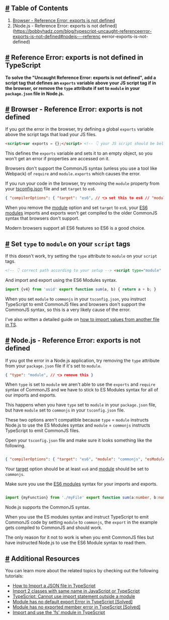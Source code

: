 ## [#](https://bobbyhadz.com/blog/typescript-uncaught-referenceerror-exports-is-not-defined#table-of-contents) Table of Contents

1.  [Browser - Reference Error: exports is not defined](https://bobbyhadz.com/blog/typescript-uncaught-referenceerror-exports-is-not-defined#browser---referenceerror-exports-is-not-defined)
2.  [Node.js - Reference Error: exports is not defined](https://bobbyhadz.com/blog/typescript-uncaught-referenceerror-exports-is-not-defined#nodejs---referenc eerror-exports-is-not-defined)

## [#](https://bobbyhadz.com/blog/typescript-uncaught-referenceerror-exports-is-not-defined#referenceerror-exports-is-not-defined-in-typescript) Reference Error: exports is not defined in TypeScript

**To solve the "Uncaught Reference Error: exports is not defined", add a script tag that defines an `exports` variable above your JS script tag if in the browser, or remove the `type` attribute if set to `module` in your `package.json` file in Node.js.**

## [#](https://bobbyhadz.com/blog/typescript-uncaught-referenceerror-exports-is-not-defined#browser---referenceerror-exports-is-not-defined) Browser - Reference Error: exports is not defined

If you got the error in the browser, try defining a global `exports` variable above the script tags that load your JS files.

```html
<script>var exports = {};</script> <!-- 👇️ your JS script should be below --> <script src="index.js"></script>
```

This defines the `exports` variable and sets it to an empty object, so you won't get an error if properties are accessed on it.

Browsers don't support the CommonJS syntax (unless you use a tool like Webpack) of `require` and `module.exports` which causes the error.

If you run your code in the browser, try removing the `module` property from your [tsconfig.json](https://bobbyhadz.com/blog/typescript-generate-tsconfig-json) file and set `target` to `es6`.

```json
{ "compilerOptions": { "target": "es6", // 👈️ set this to es6 // "module": "commonjs", // 👈️ REMOVE this (if browser env) } }
```

When you remove the [module](https://www.typescriptlang.org/tsconfig#module) option and set `target` to `es6`, your [ES6 modules](https://www.typescriptlang.org/docs/handbook/modules.html#handbook-content) imports and exports won't get compiled to the older CommonJS syntax that browsers don't support.

Modern browsers support all ES6 features so ES6 is a good choice.

## [#](https://bobbyhadz.com/blog/typescript-uncaught-referenceerror-exports-is-not-defined#set-type-to-module-on-your-script-tags) Set `type` to `module` on your `script` tags

If this doesn't work, try setting the `type` attribute to `module` on your `script` tags.

```html
<!-- 👇️ correct path according to your setup --> <script type="module" src="index.js"></script>
```

And import and export using the ES6 Modules syntax.

```javascript
import {v4} from 'uuid' export function sum(a, b) { return a + b; }
```

When you set `module` to `commonjs` in your `tsconfig.json`, you instruct TypeScript to emit CommonJS files and browsers don't support the CommonJS syntax, so this is a very likely cause of the error.

I've also written a detailed guide on [how to import values from another file in TS](https://bobbyhadz.com/blog/typescript-import-class-from-another-file).

## [#](https://bobbyhadz.com/blog/typescript-uncaught-referenceerror-exports-is-not-defined#nodejs---referenceerror-exports-is-not-defined) Node.js - Reference Error: exports is not defined

If you got the error in a Node.js application, try removing the `type` attribute from your `package.json` file if it's set to `module`.

```json
{ "type": "module", // 👈️ remove this }
```

When `type` is set to `module` we aren't able to use the `exports` and `require` syntax of CommonJS and we have to stick to ES Modules syntax for all of our imports and exports.

This happens when you have `type` set to `module` in your `package.json` file, but have `module` set to `commonjs` in your `tsconfig.json` file.

These two options aren't compatible because `type` = `module` instructs Node.js to use the ES Modules syntax and `module` = `commonjs` instructs TypeScript to emit CommonJS files.

Open your `tsconfig.json` file and make sure it looks something like the following.

```json

{ "compilerOptions": { "target": "es6", "module": "commonjs", "esModuleInterop": true, "moduleResolution": "node", // ... your other options } }
```

Your [target](https://www.typescriptlang.org/tsconfig#target) option should be at least `es6` and [module](https://www.typescriptlang.org/tsconfig#module) should be set to `commonjs`.

Make sure you use the [ES6 modules](https://www.typescriptlang.org/docs/handbook/modules.html#handbook-content) syntax for your imports and exports.

```typescript

import {myFunction} from './myFile' export function sum(a:number, b:number) { return a + b; }
```

Node.js supports the CommonJS syntax.

When you use the ES modules syntax and instruct TypeScript to emit CommonJS code by setting `module` to `commonjs`, the `export` in the example gets compiled to CommonJS and should work.

The only reason for it not to work is when you emit CommonJS files but have instructed Node.js to use the ES6 Module syntax to read them.

## [#](https://bobbyhadz.com/blog/typescript-uncaught-referenceerror-exports-is-not-defined#additional-resources) Additional Resources

You can learn more about the related topics by checking out the following tutorials:

-   [How to Import a JSON file in TypeScript](https://bobbyhadz.com/blog/typescript-import-json-file)
-   [Import 2 classes with same name in JavaScript or TypeScript](https://bobbyhadz.com/blog/typescript-import-two-classes-with-same-name)
-   [TypeScript: Cannot use import statement outside a module](https://bobbyhadz.com/blog/typescript-cannot-use-import-statement-outside-module)
-   [Module has no default export Error in TypeScript \[Solved\]](https://bobbyhadz.com/blog/typescript-module-has-no-default-export)
-   [Module has no exported member error in TypeScript \[Solved\]](https://bobbyhadz.com/blog/typescript-module-has-no-exported-member)
-   [Import and use the 'fs' module in TypeScript](https://bobbyhadz.com/blog/typescript-import-use-fs-module)